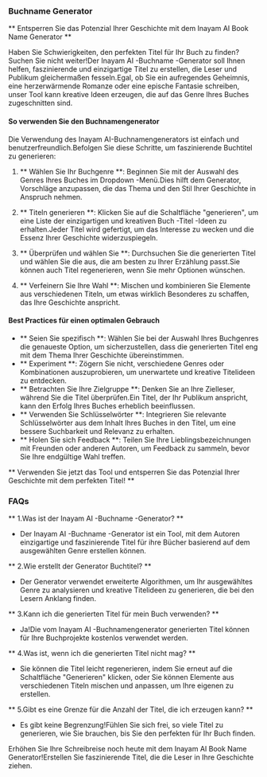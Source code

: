 ### Buchname Generator

** Entsperren Sie das Potenzial Ihrer Geschichte mit dem Inayam AI Book Name Generator **

Haben Sie Schwierigkeiten, den perfekten Titel für Ihr Buch zu finden?Suchen Sie nicht weiter!Der Inayam AI -Buchname -Generator soll Ihnen helfen, faszinierende und einzigartige Titel zu erstellen, die Leser und Publikum gleichermaßen fesseln.Egal, ob Sie ein aufregendes Geheimnis, eine herzerwärmende Romanze oder eine epische Fantasie schreiben, unser Tool kann kreative Ideen erzeugen, die auf das Genre Ihres Buches zugeschnitten sind.

#### So verwenden Sie den Buchnamengenerator

Die Verwendung des Inayam AI-Buchnamengenerators ist einfach und benutzerfreundlich.Befolgen Sie diese Schritte, um faszinierende Buchtitel zu generieren:

1. ** Wählen Sie Ihr Buchgenre **: Beginnen Sie mit der Auswahl des Genres Ihres Buches im Dropdown -Menü.Dies hilft dem Generator, Vorschläge anzupassen, die das Thema und den Stil Ihrer Geschichte in Anspruch nehmen.

2. ** Titeln generieren **: Klicken Sie auf die Schaltfläche "generieren", um eine Liste der einzigartigen und kreativen Buch -Titel -Ideen zu erhalten.Jeder Titel wird gefertigt, um das Interesse zu wecken und die Essenz Ihrer Geschichte widerzuspiegeln.

3. ** Überprüfen und wählen Sie **: Durchsuchen Sie die generierten Titel und wählen Sie die aus, die am besten zu Ihrer Erzählung passt.Sie können auch Titel regenerieren, wenn Sie mehr Optionen wünschen.

4. ** Verfeinern Sie Ihre Wahl **: Mischen und kombinieren Sie Elemente aus verschiedenen Titeln, um etwas wirklich Besonderes zu schaffen, das Ihre Geschichte anspricht.

#### Best Practices für einen optimalen Gebrauch

- ** Seien Sie spezifisch **: Wählen Sie bei der Auswahl Ihres Buchgenres die genaueste Option, um sicherzustellen, dass die generierten Titel eng mit dem Thema Ihrer Geschichte übereinstimmen.
- ** Experiment **: Zögern Sie nicht, verschiedene Genres oder Kombinationen auszuprobieren, um unerwartete und kreative Titelideen zu entdecken.
- ** Betrachten Sie Ihre Zielgruppe **: Denken Sie an Ihre Zielleser, während Sie die Titel überprüfen.Ein Titel, der Ihr Publikum anspricht, kann den Erfolg Ihres Buches erheblich beeinflussen.
- ** Verwenden Sie Schlüsselwörter **: Integrieren Sie relevante Schlüsselwörter aus dem Inhalt Ihres Buches in den Titel, um eine bessere Suchbarkeit und Relevanz zu erhalten.
- ** Holen Sie sich Feedback **: Teilen Sie Ihre Lieblingsbezeichnungen mit Freunden oder anderen Autoren, um Feedback zu sammeln, bevor Sie Ihre endgültige Wahl treffen.

** Verwenden Sie jetzt das Tool und entsperren Sie das Potenzial Ihrer Geschichte mit dem perfekten Titel! **

### FAQs

** 1.Was ist der Inayam AI -Buchname -Generator? **
- Der Inayam AI -Buchname -Generator ist ein Tool, mit dem Autoren einzigartige und faszinierende Titel für ihre Bücher basierend auf dem ausgewählten Genre erstellen können.

** 2.Wie erstellt der Generator Buchtitel? **
- Der Generator verwendet erweiterte Algorithmen, um Ihr ausgewähltes Genre zu analysieren und kreative Titelideen zu generieren, die bei den Lesern Anklang finden.

** 3.Kann ich die generierten Titel für mein Buch verwenden? **
- Ja!Die vom Inayam AI -Buchnamengenerator generierten Titel können für Ihre Buchprojekte kostenlos verwendet werden.

** 4.Was ist, wenn ich die generierten Titel nicht mag? **
- Sie können die Titel leicht regenerieren, indem Sie erneut auf die Schaltfläche "Generieren" klicken, oder Sie können Elemente aus verschiedenen Titeln mischen und anpassen, um Ihre eigenen zu erstellen.

** 5.Gibt es eine Grenze für die Anzahl der Titel, die ich erzeugen kann? **
- Es gibt keine Begrenzung!Fühlen Sie sich frei, so viele Titel zu generieren, wie Sie brauchen, bis Sie den perfekten für Ihr Buch finden.

Erhöhen Sie Ihre Schreibreise noch heute mit dem Inayam AI Book Name Generator!Erstellen Sie faszinierende Titel, die die Leser in Ihre Geschichte ziehen.